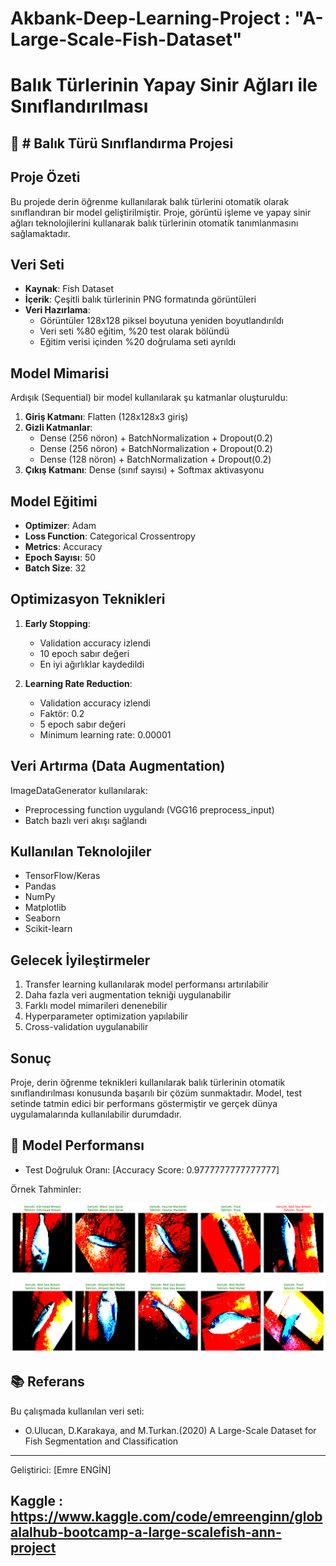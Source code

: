 # Akbank-Deep-Learning-Project  : "A-Large-Scale-Fish-Dataset"



# Balık Türlerinin Yapay Sinir Ağları ile Sınıflandırılması

## 📌 # Balık Türü Sınıflandırma Projesi

## Proje Özeti
Bu projede derin öğrenme kullanılarak balık türlerini otomatik olarak sınıflandıran bir model geliştirilmiştir. Proje, görüntü işleme ve yapay sinir ağları teknolojilerini kullanarak balık türlerinin otomatik tanımlanmasını sağlamaktadır.

## Veri Seti
- **Kaynak**: Fish Dataset
- **İçerik**: Çeşitli balık türlerinin PNG formatında görüntüleri
- **Veri Hazırlama**:
  - Görüntüler 128x128 piksel boyutuna yeniden boyutlandırıldı
  - Veri seti %80 eğitim, %20 test olarak bölündü
  - Eğitim verisi içinden %20 doğrulama seti ayrıldı

## Model Mimarisi
Ardışık (Sequential) bir model kullanılarak şu katmanlar oluşturuldu:
1. **Giriş Katmanı**: Flatten (128x128x3 giriş)
2. **Gizli Katmanlar**:
   - Dense (256 nöron) + BatchNormalization + Dropout(0.2)
   - Dense (256 nöron) + BatchNormalization + Dropout(0.2)
   - Dense (128 nöron) + BatchNormalization + Dropout(0.2)
3. **Çıkış Katmanı**: Dense (sınıf sayısı) + Softmax aktivasyonu

## Model Eğitimi
- **Optimizer**: Adam
- **Loss Function**: Categorical Crossentropy
- **Metrics**: Accuracy
- **Epoch Sayısı**: 50
- **Batch Size**: 32

## Optimizasyon Teknikleri
1. **Early Stopping**:
   - Validation accuracy izlendi
   - 10 epoch sabır değeri
   - En iyi ağırlıklar kaydedildi

2. **Learning Rate Reduction**:
   - Validation accuracy izlendi
   - Faktör: 0.2
   - 5 epoch sabır değeri
   - Minimum learning rate: 0.00001

## Veri Artırma (Data Augmentation)
ImageDataGenerator kullanılarak:
- Preprocessing function uygulandı (VGG16 preprocess_input)
- Batch bazlı veri akışı sağlandı


## Kullanılan Teknolojiler
- TensorFlow/Keras
- Pandas
- NumPy
- Matplotlib
- Seaborn
- Scikit-learn

## Gelecek İyileştirmeler
1. Transfer learning kullanılarak model performansı artırılabilir
2. Daha fazla veri augmentation tekniği uygulanabilir
3. Farklı model mimarileri denenebilir
4. Hyperparameter optimization yapılabilir
5. Cross-validation uygulanabilir

## Sonuç
Proje, derin öğrenme teknikleri kullanılarak balık türlerinin otomatik sınıflandırılması konusunda başarılı bir çözüm sunmaktadır. Model, test setinde tatmin edici bir performans göstermiştir ve gerçek dünya uygulamalarında kullanılabilir durumdadır.

## 🎯 Model Performansı
- Test Doğruluk Oranı: [Accuracy Score: 0.9777777777777777]

Örnek Tahminler:

![Tahminler](tahminler.png)

## 📚 Referans
Bu çalışmada kullanılan veri seti:
- O.Ulucan, D.Karakaya, and M.Turkan.(2020) A Large-Scale Dataset for Fish Segmentation and Classification

---
Geliştirici: [Emre ENGİN]

## Kaggle : https://www.kaggle.com/code/emreenginn/globalalhub-bootcamp-a-large-scalefish-ann-project
